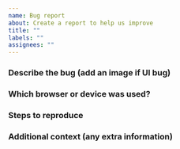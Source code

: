 ```yaml
---
name: Bug report
about: Create a report to help us improve
title: ""
labels: ""
assignees: ""
---
```


### **Describe the bug (add an image if UI bug)**

### **Which browser or device was used?**

### **Steps to reproduce**

### **Additional context (any extra information)**
